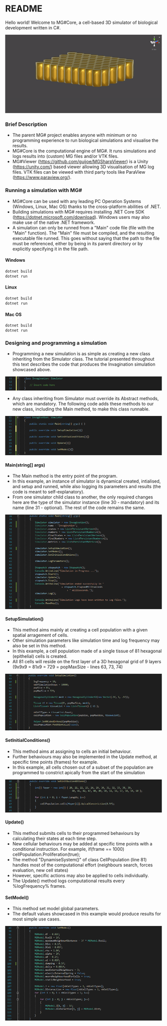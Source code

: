 # README #

Hello world! Welcome to MG#Core, a cell-based 3D simulator of biological development written in C#.

![Alt text](https://github.com/guijoe/MGSharpCore/blob/master/images/Invagination.GIF "Invagination")

### Brief Description ###

* The parent MG# project enables anyone with minimum or no programming experience to run biological simulations and visualise the results. 
* MG#Core is the computational engine of MG#. It runs simulations and logs results into (custom) MG files and/or VTK files.
* MG#Viewer (https://github.com/guijoe/MGSharpViewer) is a Unity (https://unity.com/) based viewer allowing 3D visualisation of MG log files. VTK files can be viewed with third party tools like ParaView (https://www.paraview.org/).

### Running a simulation with MG# ###

* MG#Core can be used with any leading PC Operation Systems (Windows, Linux, Mac OS) thanks to the cross-platform abilities of .NET.
* Building simulations with MG# requires installing .NET Core SDK (https://dotnet.microsoft.com/download). Windows users may also make use of the native .NET framework.
* A simulation can only be runned from a "Main" code file (file with the "Main" function). The "Main" file must be compiled, and the resulting executable file runned. This goes without saying that the path to the file must be referenced, either by being in its parent directory or by explicitly specifying it in the file path.
    
#### Windows
	dotnet build
	dotnet run
	
#### Linux 
	dotnet build
	dotnet run
	
#### Mac OS 
	dotnet build
	dotnet run

### Designing and programming a simulation ###

* Programming a new simulation is as simple as creating a new class inheriting from the Simulator class. The tutorial presented throughout this text describes the code that produces the Invagination simulation showcased above.

![Alt text](https://github.com/guijoe/MGSharpCore/blob/master/images/Invagination.PNG "Set Model")
	
* Any class inheriting from Simulator must override its Abstract methods, which are mandatory. The following code adds these methods to our new class, including the Main method, to make this class runnable.

![Alt text](https://github.com/guijoe/MGSharpCore/blob/master/images/Methods.PNG "Methods")

#### Main(string[] args)
* The Main method is the entry point of the program. 
* In this example, an instance of simulator is dynamical created, intialised, and setup and runned, while also logging its parameters and results (the code is meant to self-explanatory). 
* From one simulator child class to another, the only required changes here are the type of the simulator instance (line 30 - mandatory) and its name (line 31 - optional). The rest of the code remains the same.

![Alt text](https://github.com/guijoe/MGSharpCore/blob/master/images/Main.PNG "Main method")

#### SetupSimulation()
* This method aims mainly at creating a cell population with a given spatial arragement of cells. 
* Other simulation parameters like simulation time and log frequency may also be set in this method. 
* In this example, a cell population made of a single tissue of 81 hexagonal (epithelial) cells is created. 
* All 81 cells will reside on the first layer of a 3D hexagonal grid of 9 layers (9x9x9 = 81x9 = 729 = popMaxSize - lines 63, 73, 74) 

![Alt text](https://github.com/guijoe/MGSharpCore/blob/master/images/SetupSimulation.PNG "Setup Simulation")

#### SetInitialConditions()
* This method aims at assigning to cells an initial behaviour. 
* Further behaviours may also be implemented in the Update method, at specific time points (frames) for example.
* In this example, all cells chosen out of a subset of the population are programmed to constrict apically from the start of the simulation

![Alt text](https://github.com/guijoe/MGSharpCore/blob/master/images/SetInitialConditions.PNG "Set initial conditions")

#### Update()
* This method submits cells to their programmed behaviours by calculating their states at each time step.
* New cellular behaviours may be added at specific time points with a conditional instruction. For example,
    if(frame == 1000) cellPopulation.Proliferation(true); 
* The method "DynamiseSystem()" of class CellPopulation (line 81) handles most of the computational effort (neighbours search, forces evaluation, new cell states) 
* However, specific actions may also be applied to cells individually.
* The Update() method logs computational results every %logFrequency% frames.

#### SetModel()
* This method set model global parameters.
* The default values showcased in this example would produce results for most simple use cases.

![Alt text](https://github.com/guijoe/MGSharpCore/blob/master/images/SetModel.PNG "Set Model")
